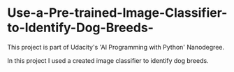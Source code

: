 # Use-a-Pre-trained-Image-Classifier-to-Identify-Dog-Breeds-

This project is part of Udacity's 'AI Programming with Python' Nanodegree.

In this project I used a created image classifier to identify dog breeds. 
